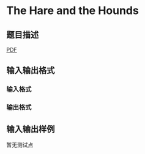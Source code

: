 # The Hare and the Hounds

## 题目描述

[problemUrl]: https://uva.onlinejudge.org/index.php?option=com_onlinejudge&Itemid=8&category=245&page=show_problem&problem=3512

[PDF](https://uva.onlinejudge.org/external/10/p1071.pdf)

## 输入输出格式

### 输入格式

### 输出格式

## 输入输出样例

暂无测试点

